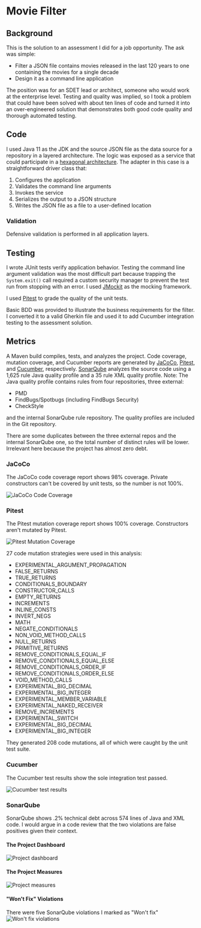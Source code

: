 # Movie Filter
## Background
This is the solution to an assessment I did for a job opportunity.  The ask was simple:
  * Filter a JSON file contains movies released in the last 120 years to one
    containing the movies for a single decade
  * Design it as a command line application

The position was for an SDET lead or architect, someone who would work at the
enterprise level.  Testing and quality was implied, so I took a problem that could
have been solved with about ten lines of code and turned it into an over-engineered
solution that demonstrates both good code quality and thorough automated testing.

## Code
I used Java 11 as the JDK and the source JSON file as the data source for a repository
in a layered architecture.  The logic was exposed as a service that could participate
in a [hexagonal architecture](https://en.wikipedia.org/wiki/Hexagonal_architecture_%28software%29).
The adapter in this case is a straightforward driver class that:
  1. Configures the application
  2. Validates the command line arguments
  3. Invokes the service
  4. Serializes the output to a JSON structure
  5. Writes the JSON file as a file to a user-defined location

### Validation
Defensive validation is performed in all application layers.

## Testing
I wrote JUnit tests verify application behavior.  Testing the command line argument
validation was the most difficult part because trapping the `System.exit()` call
required a custom security manager to prevent the test run from stopping with an
error.  I used [JMockit](https://jmockit.github.io/) as the mocking framework.

I used [Pitest](https://pitest.org) to grade the quality of the unit tests.

Basic BDD was provided to illustrate the business requirements for the filter.  I
converted it to a valid Gherkin file and used it to add Cucumber integration testing
to the assessment solution.


## Metrics
A Maven build compiles, tests, and analyzes the project.  Code coverage, mutation
coverage, and Cucumber reports are generated by [JaCoCo](https://www.jacoco.org/jacoco/),
[Pitest](https://pitest.org), and [Cucumber](https://cucumber.io/), respectively.
[SonarQube](https://www.sonarsource.com/) analyzes the source code using a 1,625 rule
Java quality profile and a 35 rule XML quality profile. Note: The Java quality
profile contains rules from four repositories, three external:
  * PMD
  * FindBugs/Spotbugs (including FindBugs Security)
  * CheckStyle

and the internal SonarQube rule repository.  The quality profiles are included in
the Git repository.

There are some duplicates between the three external repos and the internal SonarQube
one, so the total number of distinct rules will be lower.  Irrelevant here because
the project has almost zero debt.


### JaCoCo
The JaCoCo code coverage report shows 98% coverage.  Private constructors can't
be covered by unit tests, so the number is not 100%.

![JaCoCo Code Coverage](images/jacoco.png)

### Pitest
The Pitest mutation coverage report shows 100% coverage.  Constructors aren't mutated
by Pitest.

![Pitest Mutation Coverage](images/pitest.png)

27 code mutation strategies were used in this analysis:

  * EXPERIMENTAL_ARGUMENT_PROPAGATION
  * FALSE_RETURNS
  * TRUE_RETURNS
  * CONDITIONALS_BOUNDARY
  * CONSTRUCTOR_CALLS
  * EMPTY_RETURNS
  * INCREMENTS
  * INLINE_CONSTS
  * INVERT_NEGS
  * MATH
  * NEGATE_CONDITIONALS
  * NON_VOID_METHOD_CALLS
  * NULL_RETURNS
  * PRIMITIVE_RETURNS
  * REMOVE_CONDITIONALS_EQUAL_IF
  * REMOVE_CONDITIONALS_EQUAL_ELSE
  * REMOVE_CONDITIONALS_ORDER_IF
  * REMOVE_CONDITIONALS_ORDER_ELSE
  * VOID_METHOD_CALLS
  * EXPERIMENTAL_BIG_DECIMAL
  * EXPERIMENTAL_BIG_INTEGER
  * EXPERIMENTAL_MEMBER_VARIABLE
  * EXPERIMENTAL_NAKED_RECEIVER
  * REMOVE_INCREMENTS
  * EXPERIMENTAL_SWITCH
  * EXPERIMENTAL_BIG_DECIMAL
  * EXPERIMENTAL_BIG_INTEGER

They generated 208 code mutations, all of which were caught by the unit test suite.

### Cucumber
The Cucumber test results show the sole integration test passed.

![Cucumber test results](images/cucumber.png)

### SonarQube
SonarQube shows .2% technical debt across 574 lines of Java and XML code.  I would
argue in a code review that the two violations are false positives given their
context.

#### The Project Dashboard
![Project dashboard](images/sonarqube-dashboard.png)

#### The Project Measures
![Project measures](images/sonarqube-measures.png)

#### "Won't Fix" Violations
There were five SonarQube violations I marked as "Won't fix"
![Won't fix violations](images/sonarqube-won't-fix.png)



















